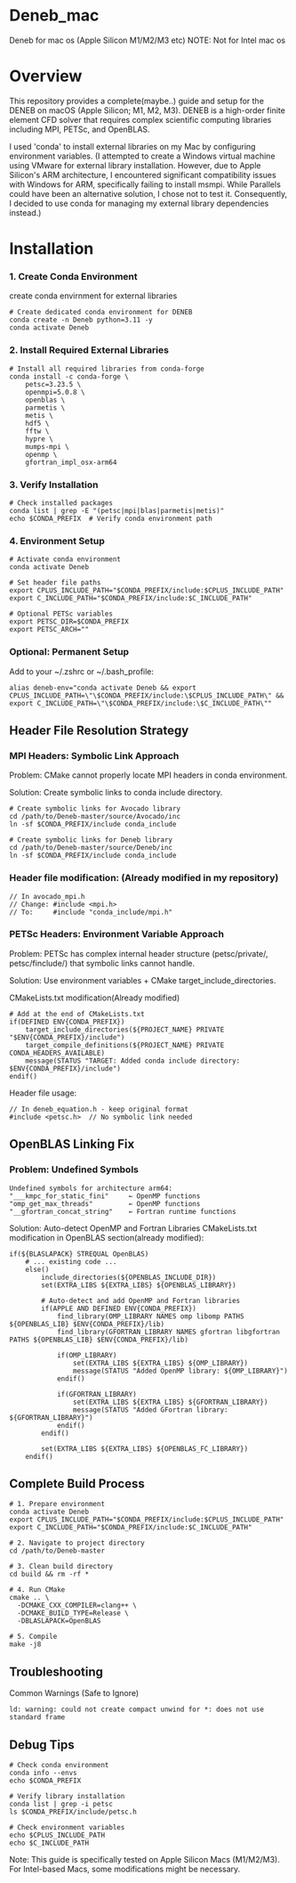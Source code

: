 # Deneb_mac
Deneb for mac os (Apple Silicon M1/M2/M3 etc)
NOTE: Not for Intel mac os

# Overview
This repository provides a complete(maybe..) guide and setup for the DENEB on macOS (Apple Silicon; M1, M2, M3). 
DENEB is a high-order finite element CFD solver that requires complex scientific computing libraries including MPI, PETSc, and OpenBLAS.

I used 'conda' to install external libraries on my Mac by configuring environment variables.
(I attempted to create a Windows virtual machine using VMware for external library installation. 
However, due to Apple Silicon's ARM architecture, I encountered significant compatibility issues with Windows for ARM, specifically failing to install msmpi. While Parallels could have been an alternative solution, I chose not to test it. Consequently, I decided to use conda for managing my external library dependencies instead.)

# Installation

### 1. Create Conda Environment

create conda envirnment for external libraries
```
# Create dedicated conda environment for DENEB
conda create -n Deneb python=3.11 -y
conda activate Deneb
```

### 2. Install Required External Libraries
```
# Install all required libraries from conda-forge
conda install -c conda-forge \
    petsc=3.23.5 \
    openmpi=5.0.8 \
    openblas \
    parmetis \
    metis \
    hdf5 \
    fftw \
    hypre \
    mumps-mpi \
    openmp \
    gfortran_impl_osx-arm64
```

### 3. Verify Installation
```
# Check installed packages
conda list | grep -E "(petsc|mpi|blas|parmetis|metis)"
echo $CONDA_PREFIX  # Verify conda environment path
```

### 4. Environment Setup
```
# Activate conda environment
conda activate Deneb

# Set header file paths
export CPLUS_INCLUDE_PATH="$CONDA_PREFIX/include:$CPLUS_INCLUDE_PATH"
export C_INCLUDE_PATH="$CONDA_PREFIX/include:$C_INCLUDE_PATH"

# Optional PETSc variables
export PETSC_DIR=$CONDA_PREFIX
export PETSC_ARCH=""
```

### Optional: Permanent Setup

Add to your ~/.zshrc or ~/.bash_profile:
```
alias deneb-env="conda activate Deneb && export CPLUS_INCLUDE_PATH=\"\$CONDA_PREFIX/include:\$CPLUS_INCLUDE_PATH\" && export C_INCLUDE_PATH=\"\$CONDA_PREFIX/include:\$C_INCLUDE_PATH\""
```

## Header File Resolution Strategy

### MPI Headers: Symbolic Link Approach
Problem: CMake cannot properly locate MPI headers in conda environment.

Solution: Create symbolic links to conda include directory.

```
# Create symbolic links for Avocado library
cd /path/to/Deneb-master/source/Avocado/inc
ln -sf $CONDA_PREFIX/include conda_include

# Create symbolic links for Deneb library  
cd /path/to/Deneb-master/source/Deneb/inc
ln -sf $CONDA_PREFIX/include conda_include
```

### Header file modification: (Already modified in my repository)
```
// In avocado_mpi.h
// Change: #include <mpi.h>
// To:     #include "conda_include/mpi.h"
```

### PETSc Headers: Environment Variable Approach
Problem: PETSc has complex internal header structure (petsc/private/, petsc/finclude/) that symbolic links cannot handle.

Solution: Use environment variables + CMake target_include_directories.

CMakeLists.txt modification(Already modified)

```
# Add at the end of CMakeLists.txt
if(DEFINED ENV{CONDA_PREFIX})
    target_include_directories(${PROJECT_NAME} PRIVATE "$ENV{CONDA_PREFIX}/include")
    target_compile_definitions(${PROJECT_NAME} PRIVATE CONDA_HEADERS_AVAILABLE)
    message(STATUS "TARGET: Added conda include directory: $ENV{CONDA_PREFIX}/include")
endif()
```

Header file usage:

```
// In deneb_equation.h - keep original format
#include <petsc.h>  // No symbolic link needed
```

## OpenBLAS Linking Fix

### Problem: Undefined Symbols
```
Undefined symbols for architecture arm64:
"___kmpc_for_static_fini"     ← OpenMP functions
"omp_get_max_threads"         ← OpenMP functions  
"__gfortran_concat_string"    ← Fortran runtime functions
```

Solution: Auto-detect OpenMP and Fortran Libraries
CMakeLists.txt modification in OpenBLAS section(already modified):

```
if(${BLASLAPACK} STREQUAL OpenBLAS)
    # ... existing code ...
    else()
        include_directories(${OPENBLAS_INCLUDE_DIR})
        set(EXTRA_LIBS ${EXTRA_LIBS} ${OPENBLAS_LIBRARY})
        
        # Auto-detect and add OpenMP and Fortran libraries
        if(APPLE AND DEFINED ENV{CONDA_PREFIX})
            find_library(OMP_LIBRARY NAMES omp libomp PATHS ${OPENBLAS_LIB} $ENV{CONDA_PREFIX}/lib)
            find_library(GFORTRAN_LIBRARY NAMES gfortran libgfortran PATHS ${OPENBLAS_LIB} $ENV{CONDA_PREFIX}/lib)
            
            if(OMP_LIBRARY)
                set(EXTRA_LIBS ${EXTRA_LIBS} ${OMP_LIBRARY})
                message(STATUS "Added OpenMP library: ${OMP_LIBRARY}")
            endif()
            
            if(GFORTRAN_LIBRARY)
                set(EXTRA_LIBS ${EXTRA_LIBS} ${GFORTRAN_LIBRARY})
                message(STATUS "Added GFortran library: ${GFORTRAN_LIBRARY}")
            endif()
        endif()
        
        set(EXTRA_LIBS ${EXTRA_LIBS} ${OPENBLAS_FC_LIBRARY})
    endif()
```

## Complete Build Process
```
# 1. Prepare environment
conda activate Deneb
export CPLUS_INCLUDE_PATH="$CONDA_PREFIX/include:$CPLUS_INCLUDE_PATH"
export C_INCLUDE_PATH="$CONDA_PREFIX/include:$C_INCLUDE_PATH"

# 2. Navigate to project directory
cd /path/to/Deneb-master

# 3. Clean build directory
cd build && rm -rf *

# 4. Run CMake
cmake .. \
  -DCMAKE_CXX_COMPILER=clang++ \
  -DCMAKE_BUILD_TYPE=Release \
  -DBLASLAPACK=OpenBLAS

# 5. Compile
make -j8
```

## Troubleshooting

Common Warnings (Safe to Ignore)
```
ld: warning: could not create compact unwind for *: does not use standard frame
```

## Debug Tips

```
# Check conda environment
conda info --envs
echo $CONDA_PREFIX

# Verify library installation
conda list | grep -i petsc
ls $CONDA_PREFIX/include/petsc.h

# Check environment variables
echo $CPLUS_INCLUDE_PATH
echo $C_INCLUDE_PATH
```

Note: This guide is specifically tested on Apple Silicon Macs (M1/M2/M3). For Intel-based Macs, some modifications might be necessary.









